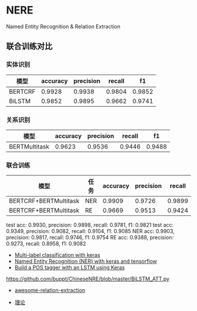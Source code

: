 # NERE
Named Entity Recognition &amp; Relation Extraction




## 联合训练对比 

### 实体识别
|模型|accuracy|precision|recall|f1|
|---|---|---|---|---|
|BERTCRF|0.9928|0.9938|0.9804|0.9852|
|BiLSTM|0.9852|0.9895|0.9662|0.9741|


### 关系识别
|模型|accuracy|precision|recall|f1|
|---|---|---|---|---|
|BERTMultitask|0.9623|0.9536|0.9446|0.9488|


### 联合训练 
|模型|任务|accuracy|precision|recall|f1|
|---|---|---|---|---|---|
|BERTCRF+BERTMultitask|NER|0.9909|0.9726|0.9899|0.9782|
|BERTCRF+BERTMultitask|RE|0.9669|0.9513|0.9424|0.9460|


 test acc: 0.9930, precision: 0.9898, recall: 0.9781, f1: 0.9821
 test acc: 0.9349, precision: 0.9082, recall: 0.9104, f1: 0.9085
 NER acc: 0.9903, precision: 0.9817, recall: 0.9746, f1: 0.9754
 RE acc: 0.9388, precision: 0.9273, recall: 0.8958, f1: 0.9082
 








- [Multi-label classification with keras](https://www.kaggle.com/roccoli/multi-label-classification-with-keras)
- [Named Entity Recognition (NER) with keras and tensorflow](https://towardsdatascience.com/named-entity-recognition-ner-meeting-industrys-requirement-by-applying-state-of-the-art-deep-698d2b3b4ede)
- [Build a POS tagger with an LSTM using Keras](https://nlpforhackers.io/lstm-pos-tagger-keras/)



https://github.com/buppt/ChineseNRE/blob/master/BiLSTM_ATT.py

- [awesome-relation-extraction](https://github.com/roomylee/awesome-relation-extraction)

- [理论](http://nlpprogress.com/english/relationship_extraction.html)

